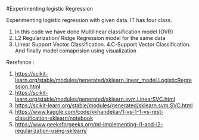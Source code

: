 #Experimenting logistic Regression 

Experimenting logistic regression with given data. 
IT has four class. 
1. In this code we have done Multilinear classification model (OVR)
2. L2 Regularization/ Ridge Regression model for the same data 
3. Linear Support Vector Classification.
4.C-Support Vector Classification. 
And finally model comaprision using visualization 

Rerefence :
1. https://scikit-learn.org/stable/modules/generated/sklearn.linear_model.LogisticRegression.html
2. https://scikit-learn.org/stable/modules/generated/sklearn.svm.LinearSVC.html
3. https://scikit-learn.org/stable/modules/generated/sklearn.svm.SVC.html
4. https://www.kaggle.com/code/kkhandekar/1-vs-1-1-vs-rest-classification-sklearn/notebook
5. https://www.geeksforgeeks.org/ml-implementing-l1-and-l2-regularization-using-sklearn/
